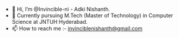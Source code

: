 - 👋 Hi, I’m @Invincible-ni - Adki Nishanth.
- 🌱 Currently pursuing M.Tech (Master of Technology) in Computer Science at JNTUH Hyderabad.
- 📫 How to reach me :- invinciblenishanth@gmail.com

<!---
Invincible-ni/Invincible-ni is a ✨ special ✨ repository because its `README.md` (this file) appears on your GitHub profile.
You can click the Preview link to take a look at your changes.
--->
